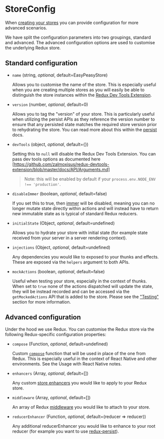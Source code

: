 # StoreConfig

When [creating your stores](/docs/api/create-store.html) you can provide
configuration for more advanced scenarios.

We have split the configuration parameters into two groupings, standard and
advanced. The advanced configuration options are used to customise the
underlying Redux store.

## Standard configuration

- `name` (string, _optional_, default=EasyPeasyStore)

  Allows you to customise the name of the store. This is especially useful when
  you are creating multiple stores as you will easily be able to distinguish the
  store instances within the
  [Redux Dev Tools Extension](https://github.com/zalmoxisus/redux-devtools-extension).

- `version` (number, _optional_, default=0)

  Allows you to tag the "version" of your store. This is particularly useful
  when utilizing the persist APIs as they reference the version number to ensure
  that any persisted state matches the required store version prior to
  rehydrating the store. You can read more about this within the
  [persist](/docs/api/persist.html) docs.

- `devTools` (object, *optional*, default={})

  Setting this to `null` will disable the Redux Dev Tools Extension. You can pass dev tools options as documented here [https://github.com/zalmoxisus/redux-devtools-extension/blob/master/docs/API/Arguments.md]

  > Note: this will be enabled by default if your
  > `process.env.NODE_ENV !== 'production'`.

- `disableImmer` (boolean, _optional_, default=false)

  If you set this to true, then [immer](https://github.com/mweststrate/immer)
  will be disabled, meaning you can no longer mutate state directly within
  actions and will instead have to return new immutable state as is typical of
  standard Redux reducers.

- `initialState` (Object, _optional_, default=undefined)

  Allows you to hydrate your store with initial state (for example state
  received from your server in a server rendering context).

- `injections` (Object, _optional_, default=undefined)

  Any dependencies you would like to exposed to your thunks and effects. These
  are exposed via the `helpers` argument to both APIs.

- `mockActions` (boolean, _optional_, default=false)

  Useful when testing your store, especially in the context of thunks. When set
  to `true` none of the actions dispatched will update the state, they will be
  instead recorded and can be accessed via the `getMockedActions` API that is
  added to the store. Please see the ["Testing"](/docs/testing/) section for
  more information.

## Advanced configuration

Under the hood we use Redux. You can customise the Redux store via the following
Redux-specific configuration properties:

- `compose` (Function, _optional_, default=undefined)

  Custom [`compose`](https://redux.js.org/api/compose) function that will be
  used in place of the one from Redux. This is especially useful in the context
  of React Native and other environments. See the Usage with React Native notes.

- `enhancers` (Array, _optional_, default=[])

  Any custom [store enhancers](https://redux.js.org/glossary#store-enhancer) you
  would like to apply to your Redux store.

- `middleware` (Array, _optional_, default=[])

  An array of Redux [middleware](https://redux.js.org/glossary#middleware) you
  would like to attach to your store.

- `reducerEnhancer` (Function, _optional_, default=(reducer => reducer))

  Any additional reducerEnhancer you would like to enhance to your root reducer
  (for example you want to use
  [redux-persist](https://github.com/rt2zz/redux-persist)).
